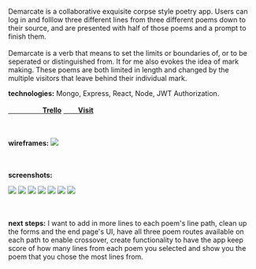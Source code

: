 Demarcate is a collaborative exquisite corpse style poetry app. Users can log in and folllow three different lines from three different poems down to their source, and are presented with half of those poems and a prompt to finish them. 
<br><br>
Demarcate is a verb that means to set the limits or boundaries of, or to be seperated or distinguished from. It for me also evokes the idea of mark making. These poems are both limited in length and changed by the multiple visitors that leave behind their individual mark.

<strong>technologies:</strong> Mongo, Express, React, Node, JWT Authorization.
<br><br>
<strong><a href="https://trello.com/b/MLlfs0ya/project-4" target="_blank">
&nbsp;&nbsp;&nbsp;&nbsp;&nbsp;&nbsp;&nbsp;&nbsp;&nbsp;&nbsp;&nbsp;&nbsp;&nbsp;&nbsp;&nbsp;&nbsp;&nbsp;&nbsp;&nbsp;&nbsp;&nbsp;Trello</a></strong>
<strong><a href="https://ddemarcate.herokuapp.com/" target="_blank">&nbsp;&nbsp;&nbsp;&nbsp;&nbsp;&nbsp;&nbsp;&nbsp;&nbsp;Visit</a></strong>

<br><br>
<strong>wireframes:</strong> 
![](https://i.postimg.cc/ryJXNVp0/AAAAA.png)

<br><br>
<strong>screenshots:</strong> 

![](https://i.postimg.cc/L8ZJbwpP/Screen-Shot-2021-01-12-at-5-45-17-PM.png)
![](https://i.postimg.cc/jSj5ps7V/Screen-Shot-2021-01-18-at-12-10-27-PM.png)
![](https://i.postimg.cc/ZnRwhzbf/Screen-Shot-2021-01-18-at-12-11-03-PM.png)
![](https://i.postimg.cc/dtC8ZVx2/Screen-Shot-2021-01-18-at-12-11-13-PM.png)
![](https://i.postimg.cc/C1dPfnXh/Screen-Shot-2021-01-18-at-12-11-26-PM.png)
![](https://i.postimg.cc/k5dHV5Fz/Screen-Shot-2021-01-18-at-2-10-41-PM.png)
![](https://i.postimg.cc/9MbsHj9S/Screen-Shot-2021-01-18-at-2-11-06-PM.png)

<br><br>
<strong>next steps:</strong> I want to add in more lines to each poem's line path, clean up the forms and the end page's UI, have all three poem routes available on each path to enable crossover, create functionality to have the app keep score of how many lines from each poem you selected and show you the poem that you chose the most lines from.